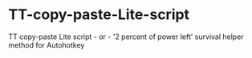 # TT-copy-paste-Lite-script
TT copy-paste Lite script - or - '2 percent of power left' survival helper method for Autohotkey

